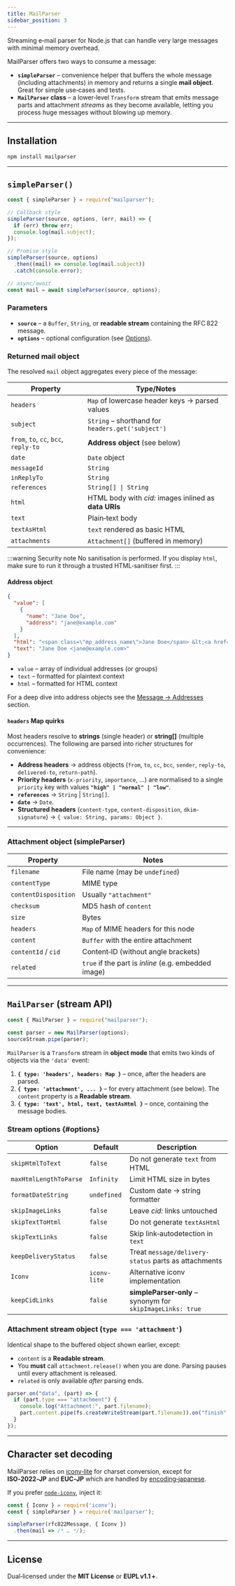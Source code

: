 ```yaml
---
title: MailParser
sidebar_position: 3
---
```


Streaming e‑mail parser for Node.js that can handle very large messages with minimal memory overhead.

MailParser offers two ways to consume a message:

- **`simpleParser`** – convenience helper that buffers the whole message (including attachments) in memory and returns a single **mail object**. Great for simple use‑cases and tests.
- **`MailParser` class** – a lower‑level `Transform` stream that emits message parts and attachment _streams_ as they become available, letting you process huge messages without blowing up memory.

---

## Installation

```bash
npm install mailparser
```

---

## `simpleParser()`

```javascript
const { simpleParser } = require("mailparser");

// Callback style
simpleParser(source, options, (err, mail) => {
  if (err) throw err;
  console.log(mail.subject);
});

// Promise style
simpleParser(source, options)
  .then((mail) => console.log(mail.subject))
  .catch(console.error);

// async/await
const mail = await simpleParser(source, options);
```

### Parameters

- **`source`** – a `Buffer`, `String`, or **readable stream** containing the RFC 822 message.
- **`options`** – optional configuration (see [Options](#options)).

### Returned **mail object**

The resolved `mail` object aggregates every piece of the message:

| Property                              | Type/Notes                                            |
| ------------------------------------- | ----------------------------------------------------- |
| `headers`                             | `Map` of lowercase header keys → parsed values        |
| `subject`                             | `String` – shorthand for `headers.get('subject')`     |
| `from`, `to`, `cc`, `bcc`, `reply-to` | **Address object** (see below)                        |
| `date`                                | `Date` object                                         |
| `messageId`                           | `String`                                              |
| `inReplyTo`                           | `String`                                              |
| `references`                          | `String[] \| String`                                  |
| `html`                                | HTML body with _cid:_ images inlined as **data URIs** |
| `text`                                | Plain‑text body                                       |
| `textAsHtml`                          | `text` rendered as basic HTML                         |
| `attachments`                         | `Attachment[]` (buffered in memory)                   |

:::warning Security note
No sanitisation is performed. If you display `html`, make sure to run it through a trusted HTML‑sanitiser first.
:::

#### Address object

```json
{
  "value": [
    {
      "name": "Jane Doe",
      "address": "jane@example.com"
    }
  ],
  "html": "<span class=\"mp_address_name\">Jane Doe</span> &lt;<a href=\"mailto:jane@example.com\" class=\"mp_address_email\">jane@example.com</a>&gt;",
  "text": "Jane Doe <jane@example.com>"
}
```

- `value` – array of individual addresses (or groups)
- `text` – formatted for plaintext context
- `html` – formatted for HTML context

For a deep dive into address objects see the [Message → Addresses](/message/addresses) section.

#### `headers` Map quirks

Most headers resolve to **strings** (single header) or **string\[]** (multiple occurrences). The following are parsed into richer structures for convenience:

- **Address headers** → address objects (`from`, `to`, `cc`, `bcc`, `sender`, `reply-to`, `delivered-to`, `return-path`).
- **Priority headers** (`x-priority`, `importance`, …) are normalised to a single `priority` key with values **`"high" | "normal" | "low"`**.
- **`references`** → `String` | `String[]`.
- **`date`** → `Date`.
- **Structured headers** (`content-type`, `content-disposition`, `dkim-signature`) → `{ value: String, params: Object }`.

---

### Attachment object (simpleParser)

| Property             | Notes                                                |
| -------------------- | ---------------------------------------------------- |
| `filename`           | File name (may be `undefined`)                       |
| `contentType`        | MIME type                                            |
| `contentDisposition` | Usually `"attachment"`                               |
| `checksum`           | MD5 hash of `content`                                |
| `size`               | Bytes                                                |
| `headers`            | `Map` of MIME headers for this node                  |
| `content`            | `Buffer` with the entire attachment                  |
| `contentId` / `cid`  | Content‑ID (without angle brackets)                  |
| `related`            | `true` if the part is _inline_ (e.g. embedded image) |

---

## `MailParser` (stream API)

```javascript
const { MailParser } = require("mailparser");

const parser = new MailParser(options);
sourceStream.pipe(parser);
```

`MailParser` is a `Transform` stream in **object mode** that emits two kinds of objects via the `'data'` event:

1. **`{ type: 'headers', headers: Map }`** – once, after the headers are parsed.
2. **`{ type: 'attachment', ... }`** – for every attachment (see below).
   The `content` property is a **Readable stream**.
3. **`{ type: 'text', html, text, textAsHtml }`** – once, containing the message bodies.

### Stream options {#options}

| Option                 | Default      | Description                                                |
| ---------------------- | ------------ | ---------------------------------------------------------- |
| `skipHtmlToText`       | `false`      | Do not generate `text` from HTML                           |
| `maxHtmlLengthToParse` | `Infinity`   | Limit HTML size in bytes                                   |
| `formatDateString`     | `undefined`  | Custom date → string formatter                             |
| `skipImageLinks`       | `false`      | Leave _cid:_ links untouched                               |
| `skipTextToHtml`       | `false`      | Do not generate `textAsHtml`                               |
| `skipTextLinks`        | `false`      | Skip link‑autodetection in `text`                          |
| `keepDeliveryStatus`   | `false`      | Treat `message/delivery-status` parts as attachments       |
| `Iconv`                | `iconv-lite` | Alternative iconv implementation                           |
| `keepCidLinks`         | `false`      | **simpleParser‑only** – synonym for `skipImageLinks: true` |

### Attachment stream object (`type === 'attachment'`)

Identical shape to the buffered object shown earlier, except:

- `content` is a **Readable stream**.
- You **must** call `attachment.release()` when you are done. Parsing pauses until every attachment is released.
- `related` is only available _after_ parsing ends.

```javascript
parser.on("data", (part) => {
  if (part.type === "attachment") {
    console.log("Attachment:", part.filename);
    part.content.pipe(fs.createWriteStream(part.filename)).on("finish", part.release);
  }
});
```

---

## Character set decoding

MailParser relies on [iconv‑lite](https://www.npmjs.com/package/iconv-lite) for charset conversion, except for **ISO‑2022‑JP** and **EUC‑JP** which are handled by [encoding‑japanese](https://www.npmjs.com/package/encoding-japanese).

If you prefer [`node-iconv`](https://www.npmjs.com/package/iconv), inject it:

```javascript
const { Iconv } = require('iconv');
const { simpleParser } = require('mailparser');

simpleParser(rfc822Message, { Iconv })
  .then(mail => /* … */);
```

---

## License

Dual‑licensed under the **MIT License** or **EUPL v1.1 +**.
